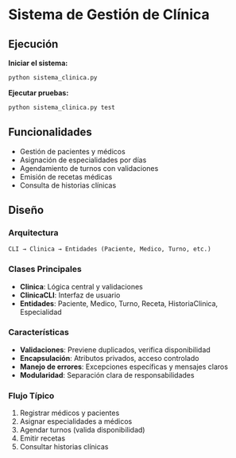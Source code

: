 # Sistema de Gestión de Clínica

## Ejecución

**Iniciar el sistema:**
```bash
python sistema_clinica.py
```

**Ejecutar pruebas:**
```bash
python sistema_clinica.py test
```

## Funcionalidades

- Gestión de pacientes y médicos
- Asignación de especialidades por días
- Agendamiento de turnos con validaciones
- Emisión de recetas médicas
- Consulta de historias clínicas

## Diseño

### Arquitectura
```
CLI → Clinica → Entidades (Paciente, Medico, Turno, etc.)
```

### Clases Principales
- **Clinica**: Lógica central y validaciones
- **ClinicaCLI**: Interfaz de usuario
- **Entidades**: Paciente, Medico, Turno, Receta, HistoriaClinica, Especialidad

### Características
- **Validaciones**: Previene duplicados, verifica disponibilidad
- **Encapsulación**: Atributos privados, acceso controlado
- **Manejo de errores**: Excepciones específicas y mensajes claros
- **Modularidad**: Separación clara de responsabilidades

### Flujo Típico
1. Registrar médicos y pacientes
2. Asignar especialidades a médicos
3. Agendar turnos (valida disponibilidad)
4. Emitir recetas
5. Consultar historias clínicas